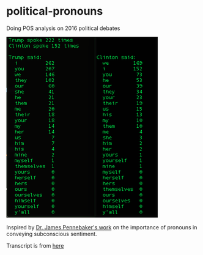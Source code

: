 # political-pronouns
Doing POS analysis on 2016 political debates

![Example output](0926_pronouns.png?raw=true "Example output")

Inspired by [Dr. James Pennebaker's work](http://www.secretlifeofpronouns.com/)  on the importance of pronouns in conveying subconscious sentiment. 

Transcript is from [here](http://fortune.com/2016/09/26/presidential-debate-transcript/)
